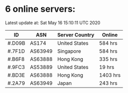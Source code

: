 # 6 online servers:

Latest update at: Sat May 16 15:10:11 UTC 2020

| ID | ASN | Server Country | Online |
| -- | --- | -------------- | ------ |
| #.D09B | AS174 | United States | 584 hrs |
| #.7F1D | AS63949 | Singapore | 584 hrs |
| #.B6F8 | AS63888 | Hong Kong | 335 hrs |
| #.9FC3 | AS53889 | United States | 19 hrs |
| #.BD3E | AS63888 | Hong Kong | 1403 hrs |
| #.2A79 | AS63949 | Japan | 243 hrs |

